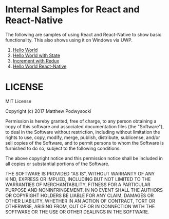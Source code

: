 # Internal Samples for React and React-Native

The following are samples of using React and React-Native to show basic functionality.  This also shows using it on Windows via UWP.

1. [Hello World](helloworld)
2. [Hello World with State](helloworldstate)
3. [Increment with Redux](increment)
4. [Hello World React-Native](helloworldrn)

# LICENSE

MIT License

Copyright (c) 2017 Matthew Podwysocki

Permission is hereby granted, free of charge, to any person obtaining a copy
of this software and associated documentation files (the "Software"), to deal
in the Software without restriction, including without limitation the rights
to use, copy, modify, merge, publish, distribute, sublicense, and/or sell
copies of the Software, and to permit persons to whom the Software is
furnished to do so, subject to the following conditions:

The above copyright notice and this permission notice shall be included in all
copies or substantial portions of the Software.

THE SOFTWARE IS PROVIDED "AS IS", WITHOUT WARRANTY OF ANY KIND, EXPRESS OR
IMPLIED, INCLUDING BUT NOT LIMITED TO THE WARRANTIES OF MERCHANTABILITY,
FITNESS FOR A PARTICULAR PURPOSE AND NONINFRINGEMENT. IN NO EVENT SHALL THE
AUTHORS OR COPYRIGHT HOLDERS BE LIABLE FOR ANY CLAIM, DAMAGES OR OTHER
LIABILITY, WHETHER IN AN ACTION OF CONTRACT, TORT OR OTHERWISE, ARISING FROM,
OUT OF OR IN CONNECTION WITH THE SOFTWARE OR THE USE OR OTHER DEALINGS IN THE
SOFTWARE.
